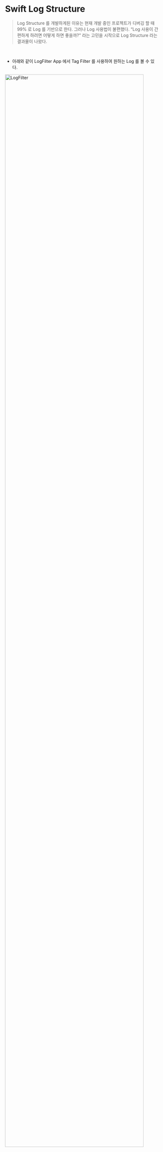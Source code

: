 # Swift Log Structure
> Log Structure 를 개발하게된 이유는 현재 개발 중인 프로젝트가 디버깅 할 때 99% 로 Log 를 기반으로 한다. 그러나 Log 사용법이 불편했다. “Log 사용이 간편하게 하려면 어떻게 하면 좋을까?” 라는 고민을 시작으로 Log Structure 라는 결과물이 나왔다.
<br>

- 아래와 같이 LogFilter App 에서 Tag Filter 를 사용하여 원하는 Log 를 볼 수 있다.

<img width="95%" alt="LogFilter" src="https://github.com/hgkim2024/Log/assets/163487894/70f4c489-7339-42d0-b3dc-a65be3483295">
<br>
<br>
<br>


## 사용법

```swift
Log.setLogLevel(LogLevel.DEBUG)
Log.tag(.CALL).t("message")
Log.tag(.GROUP).tag(.URI).tag(.FLOOR).e("message")
Log.tag([.CALL, Tag.URI]).d("message")
Log.tag([.MESSAGE, .NOTIFY]).tag(.URI).d("message")
Log.tag(.CALL).tag([.URI, .NAME]).d("message")
```
<br>

- 결과
```
[ERROR] [FLOOR][GROUP][URI] [ViewController.swift]:18 [viewDidLoad()] - message
[DEBUG] [CALL][URI] [ViewController.swift]:19 [viewDidLoad()] - message
[DEBUG] [MSG][NOTIFY][URI] [ViewController.swift]:20 [viewDidLoad()] - message
[DEBUG] [CALL][URI][NAME] [ViewController.swift]:21 [viewDidLoad()] - message
```

## Tag
- 여러개 Tag 를 추가 할 수 있다.
- tag 입력은 Tag enum class 만 가능하며, 단일과 리스트 형태의 파라미터를 허용한다.
- Tag 를 설정하지 않으면 Tag.NONE 으로 할당된다.
- 기본 Dictionary 사용 시 간헐적으로 Tread Crash 발생하여 NSMutableDictionary 를 사용하여 TagId를 저장한다.

```swift
static func tag(_ tag: Tag, file: String = #file, line: Int = #line,function: String = #function) -> Log.Type {
    let key = getKey(file: file, line: line, function: function)
    setTags([tag], key: key)
    
    return Log.self
}


static func tag(_ tags: [Tag], file: String = #file, line: Int =#line, function: String = #function) -> Log.Type {
    let key = getKey(file: file, line: line, function: function)
    setTags(tags, key: key)
    
    return Log.self
}
```
<br>

## Tag Priority
- Tag enum Type 을 Int 로 지정하여 Tag를 오름차순으로 출력한다.
- NONE Tag 는 사용자가 추가해도 출력되지 않는다. Tag 가 없을 때만 NONE Tag 로 출력된다.

```swift
// MARK: - Log Tag
enum Tag: Int {
    // MARK: - 상위 태그
    case CALL
    case FLOOR
    case MESSAGE
    
    // MARK: - 하위 태그
    case URI
    case NAME
    
    // MARK: - NONE 태그
    case NONE
    
    var title: String {
        return switch self {
        case .MESSAGE:
            "MSG" // : Log Level 에 MESSAGE 가 있어 MSG 로 수정
        default:
            String(describing: self)
        }
    }
}
```
<br>

## Log Level
- Log Level 종류는 TRACE, DEBUG, WARNING, ERROR, FATAL 로 총 5가지 Level 이 있다.
- Log Level 종류에 앞 이니셜만 가져와 함수로 만들었다.
```swift
// trace
static func t(_ format: String, file: String = #file, line: Int =#line, function: String = #function) {
    printLog(format, logLevel: LogLevel.TRACE, file: file, line: line, function: function)
}

// debug
static func d(_ format: String, file: String = #file, line: Int =#line, function: String = #function) {
    printLog(format, logLevel: LogLevel.DEBUG, file: file, line: line, function: function)
}

// warning
static func w(_ format: String, file: String = #file, line: Int =#line, function: String = #function) {
    printLog(format, logLevel: LogLevel.WARNING, file: file, line: line, function: function)
}

// error
static func e(_ format: String, file: String = #file, line: Int =#line, function: String = #function) {
    printLog(format, logLevel: LogLevel.ERROR, file: file, line: line, function: function)
}

// fatal
static func f(_ format: String, file: String = #file, line: Int =#line, function: String = #function) {
    printLog(format, logLevel: LogLevel.FATAL, file: file, line: line, function: function)
}
```

<br>

## Print Log
- Log Class 에서 Log Level 을 설정하면 해당 기준으로 아래 Level 로그만 출력한다.
- Log Level 에 따라 print 될 때 “[LogLevel]” 이 가장 앞에 표기된다.
- 설정된 태그는 Log Level 뒤에 [Tag1][Tag2][Tag3] ... [TagN] 으로 표기된다.
- 회사에서는 LinphoneManager SDK 에서 Log 를 출력한다. 출력 결과는 NSLog 동일하다. 단지 SDK Log 는 일부 메세지를 가리거나 특정 처리가 들어간다.

```swift
static private func printLog(_ message: String, logLevel: LogLevel,file: String, line: Int, function: String) {
    let key = getKey(file: file, line: line, function: function)
    
    if isNotPrintLog(logLevel: logLevel) {
        logTagMap[key] = nil
        return
    }
    var tag = ""
    
    if logTagMap[key] == nil {
        logTagMap[key] = [Tag.NONE]
    }
    
    if  let tags = (logTagMap[key] as? [Tag])?.sorted(by: {$0.rawValue < $1.rawValue}) {
        for t in tags {
            tag += "[\(t.title)]"
        }
    }
    
    let fileName = URL(fileURLWithPath: file).lastPathComponent
    let content = "[\(logLevel.rawValue)] \(tag) [\(fileName)]:\(line) [\(function)]: - \(message)"
    
    NSLog(content)
//    LinphoneManager.instance().printLog(tag, message: content, l: logLevel.linphoneLogLevel)
    
    logTagMap[key] = nil
}
```

<br>

## Blog Link
- https://www.notion.so/Log-Structure-7ed8252e54314b389bf79f1da5beab97?pvs=4

